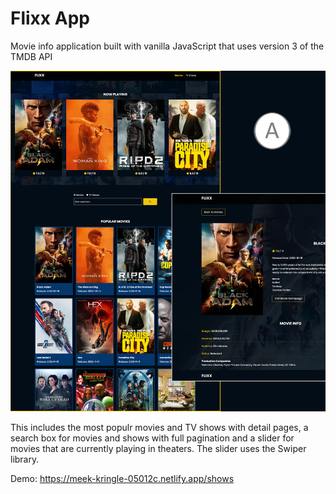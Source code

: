 # Flixx App

Movie info application built with vanilla JavaScript that uses version 3 of the TMDB API

![flixxApp](images/flixxApp.png)

This includes the most populr movies and TV shows with detail pages, a search box for movies and shows with full pagination and a slider for movies that are currently playing in theaters. The slider uses the Swiper library.

Demo: https://meek-kringle-05012c.netlify.app/shows
